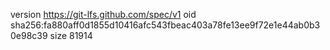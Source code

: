 version https://git-lfs.github.com/spec/v1
oid sha256:fa880aff0d1855d10416afc543fbeac403a78fe13ee9f72e1e44ab0b30e98c39
size 81914
